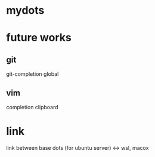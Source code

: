 # mydots
# future works
## git
git-completion
global

## vim
completion
clipboard

# link
link between base dots (for ubuntu server) <-> wsl, macox
